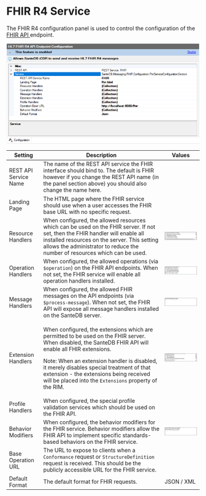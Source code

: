 # FHIR R4 Service

The FHIR R4 configuration panel is used to control the configuration of the [FHIR API ](../../../../extending-santedb/service-apis/hl7-fhir/)endpoint.

![](<../../../../../.gitbook/assets/image (423).png>)

| Setting               | Description                                                                                                                                                                                                                                                                                                                                                                   | Values                                                    |
| --------------------- | ----------------------------------------------------------------------------------------------------------------------------------------------------------------------------------------------------------------------------------------------------------------------------------------------------------------------------------------------------------------------------- | --------------------------------------------------------- |
| REST API Service Name | The name of the REST API service the FHIR interface should bind to. The default is FHIR however if you change the REST API name (in the panel section above) you should also change the name here.                                                                                                                                                                            |                                                           |
| Landing Page          | The HTML page where the FHIR service should use when a user accesses the FHIR base URL with no specific request.                                                                                                                                                                                                                                                              |                                                           |
| Resource Handlers     | When configured, the allowed resources which can be used on the FHIR server. If not set, then the FHIR handler will enable all installed resources on the server. This setting allows the administrator to reduce the number of resources which can be used.                                                                                                                  | ![](<../../../../../.gitbook/assets/image (418).png>)     |
| Operation Handlers    | When configured, the allowed operations (via `$operation`) on the FHIR API endpoints. When not set, the FHIR service will enable all operation handlers installed.                                                                                                                                                                                                            | ![](<../../../../../.gitbook/assets/image (420).png>)     |
| Message Handlers      | When configured, the allowed FHIR messages on the API endpoints (via `$process-message`). When not set, the FHIR API will expose all message handlers installed on the SanteDB server.                                                                                                                                                                                        | ![](<../../../../../.gitbook/assets/image (419) (1).png>) |
| Extension Handlers    | <p>When configured, the extensions which are permitted to be used on the FHIR server. When disabled, the SanteDB FHIR API will enable all FHIR extensions.</p><p>Note: When an extension handler is disabled, it merely disables special treatment of that extension - the extensions being received will be placed into the <code>Extensions</code> property of the RIM.</p> | ![](<../../../../../.gitbook/assets/image (431).png>)     |
| Profile Handlers      | When configured, the special profile validation services which should be used on the FHIR API.                                                                                                                                                                                                                                                                                |                                                           |
| Behavior Modifiers    | When configured, the behavior modifiers for the FHIR service. Behavior modifiers allow the FHIR API to implement specific standards-based behaviors on the FHIR service.                                                                                                                                                                                                      | ![](<../../../../../.gitbook/assets/image (430).png>)     |
| Base Operation URL    | The URL to expose to clients when a `Conformance` request or `StructureDefinition` request is received. This should be the publicly accessible URL for the FHIR service.                                                                                                                                                                                                      |                                                           |
| Default Format        | The default format for FHIR requests.                                                                                                                                                                                                                                                                                                                                         | JSON / XML                                                |
